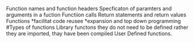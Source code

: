 Function names and function headers
Specficaton of paramters and arguments in a fuction
Functiion calls
Return statements and return values 
Functions 
*facilitat code reusee
*expansion and top down programming
#Types of functions
Library functons they do not need to be defined rather they are imported, thay have been compiled
User Defined functions.